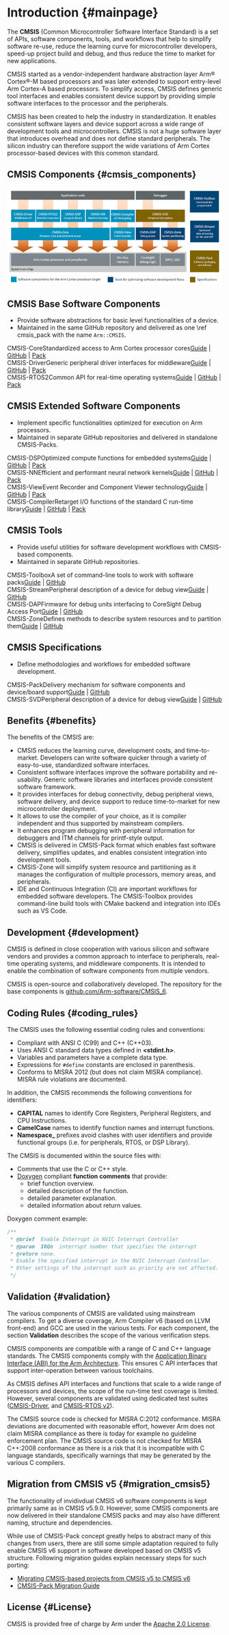 # Introduction {#mainpage}

The **CMSIS** (Common Microcontroller Software Interface Standard) is a set of APIs, software components, tools, and workflows that help to simplify software re-use, reduce the learning curve for microcontroller developers, speed-up project build and debug, and thus reduce the time to market for new applications.

CMSIS started as a vendor-independent hardware abstraction layer Arm&reg; Cortex&reg;-M based processors and was later extended to support entry-level Arm Cortex-A based processors. To simplify access, CMSIS defines generic tool interfaces and enables consistent device support by providing simple software interfaces to the processor and the peripherals.

CMSIS has been created to help the industry in standardization. It enables consistent software layers and device support across a wide range of development tools and microcontrollers. CMSIS is not a huge software layer that introduces overhead and does not define standard peripherals. The silicon industry can therefore support the wide variations of Arm Cortex processor-based devices with this common standard.

## CMSIS Components {#cmsis_components}

![CMSIS Structure](./images/cmsis_components.png)

<h2>CMSIS Base Software Components</h2>

 - Provide software abstractions for basic level functionalities of a device.
 - Maintained in the same GitHub repository and delivered as one \ref cmsis_pack with the name `Arm::CMSIS`.
<div class="tiles">
  <div class="tile" onclick="document.location='../Core/index.html'">
    <span class="tileh h2">CMSIS-Core</span><span class="tiletxt">Standardized access to Arm Cortex processor cores</span><span class="tilelinks"><a href="https://arm-software.github.io/CMSIS_6/latest/Core/html/index.html">Guide</a> | <a href="https://github.com/ARM-software/CMSIS_6">GitHub</a> | <a href="https://www.keil.arm.com/packs/cmsis-arm/versions/">Pack</a></span>
  </div>
<div class="tile" onclick="document.location='../Driver/index.html'">
    <span class="tileh h2">CMSIS-Driver</span><span class="tiletxt">Generic peripheral driver interfaces for middleware</span><span class="tilelinks"><a href="https://arm-software.github.io/CMSIS_6/latest/Driver/html/index.html">Guide</a> | <a href="https://github.com/ARM-software/CMSIS_6">GitHub</a> | <a href="https://www.keil.arm.com/packs/cmsis-arm/versions/">Pack</a></span>
  </div>
  <div class="tile" onclick="document.location='../RTOS2/index.html'">
   <span class="tileh h2">CMSIS-RTOS2</span><span class="tiletxt">Common API for real-time operating systems</span><span class="tilelinks"><a href="https://arm-software.github.io/CMSIS_6/latest/RTOS2/html/index.html">Guide</a> | <a href="https://github.com/ARM-software/CMSIS_6">GitHub</a> | <a href="https://www.keil.arm.com/packs/cmsis-arm/versions/">Pack</a></span>
  </div>
</div>

<h2>CMSIS Extended Software Components</h2>

 - Implement specific functionalities optimized for execution on Arm processors.
 - Maintained in separate GitHub repositories and delivered in standalone CMSIS-Packs.
<div class="tiles">
  <div class="tile" onclick="document.location='../DSP/index.html'">
    <span class="tileh h2">CMSIS-DSP</span><span class="tiletxt">Optimized compute functions for embedded systems</span><span class="tilelinks"><a href="https://arm-software.github.io/CMSIS-DSP/latest/">Guide</a> | <a href="https://github.com/ARM-software/CMSIS-DSP">GitHub</a> | <a href="https://www.keil.arm.com/packs/cmsis-dsp-arm/versions/">Pack</a></span>
  </div>
  <div class="tile" onclick="document.location='../NN/index.html'">
    <span class="tileh h2">CMSIS-NN</span><span class="tiletxt">Efficient and performant neural network kernels</span><span class="tilelinks"><a href="https://arm-software.github.io/CMSIS-NN/latest/">Guide</a> | <a href="https://github.com/ARM-software/CMSIS-NN">GitHub</a> | <a href="https://www.keil.arm.com/packs/cmsis-nn-arm/versions/">Pack</a></span>
  </div>
  <div class="tile" onclick="document.location='../View/index.html'">
    <span class="tileh h2">CMSIS-View</span><span class="tiletxt">Event Recorder and Component Viewer technology</span><span class="tilelinks"><a href="https://arm-software.github.io/CMSIS-View/latest/">Guide</a> | <a href="https://github.com/ARM-software/CMSIS-View">GitHub</a> | <a href="https://www.keil.arm.com/packs/cmsis-view-arm/versions/">Pack</a></span>
  </div>
  <div class="tile" onclick="document.location='../Compiler/index.html'">
    <span class="tileh h2">CMSIS-Compiler</span><span class="tiletxt">Retarget I/O functions of the standard C run-time library</span><span class="tilelinks"><a href="https://arm-software.github.io/CMSIS-Compiler/latest/">Guide</a> | <a href="https://github.com/ARM-software/CMSIS-Compiler">GitHub</a> | <a href="https://www.keil.arm.com/packs/cmsis-compiler-arm/versions/">Pack</a></span>
  </div>
</div>

<h2>CMSIS Tools</h2>

- Provide useful utilities for software development workflows with CMSIS-based components.
- Maintained in separate GitHub repositories.
<div class="tiles">
  <div class="tile" onclick="document.location='../Toolbox/index.html'">
    <span class="tileh h2">CMSIS-Toolbox</span><span class="tiletxt">A set of command-line tools to work with software packs</span><span class="tilelinks"><a href="https://github.com/Open-CMSIS-Pack/cmsis-toolbox/blob/main/README.md">Guide</a> | <a href="https://github.com/Open-CMSIS-Pack/cmsis-toolbox">GitHub</a></span>
  </div>
  <div class="tile" onclick="document.location='../Stream/index.html'">
    <span class="tileh h2">CMSIS-Stream</span><span class="tiletxt">Peripheral description of a device for debug view</span><span class="tilelinks"><a href="https://github.com/ARM-software/CMSIS-Stream/blob/main/README.md">Guide</a> | <a href="https://github.com/ARM-software/cmsis-stream">GitHub</a></span>
  </div>
  <div class="tile" onclick="document.location='../DAP/index.html'">
    <span class="tileh h2">CMSIS-DAP</span><span class="tiletxt">Firmware for debug units interfacing to CoreSight Debug Access Port</span><span class="tilelinks"><a href="https://arm-software.github.io/CMSIS-DAP/latest/">Guide</a> | <a href="https://github.com/ARM-software/CMSIS-DAP">GitHub</a></span>
  </div>
  <div class="tile" onclick="document.location='../Zone/index.html'">
    <span class="tileh h2">CMSIS-Zone</span><span class="tiletxt">Defines methods to describe system resources and to partition them</span><span class="tilelinks"><a href="https://arm-software.github.io/CMSIS-Zone/latest/">Guide</a> | <a href="https://github.com/ARM-software/CMSIS-Zone">GitHub</a></span>
  </div>
</div>


<h2>CMSIS Specifications</h2>

- Define methodologies and workflows for embedded software development.
<div class="tiles">
  <div class="tile" onclick="document.location='https://open-cmsis-pack.github.io/Open-CMSIS-Pack-Spec/main/html/index.html'">
    <span class="tileh h2">CMSIS-Pack</span><span class="tiletxt">Delivery mechanism for software components and device/board support</span><span class="tilelinks"><a href="https://open-cmsis-pack.github.io/Open-CMSIS-Pack-Spec/main/html/index.html">Guide</a> | <a href="https://github.com/Open-CMSIS-Pack/Open-CMSIS-Pack-Spec">GitHub</a></span>
  </div>
  <div class="tile" onclick="document.location='https://open-cmsis-pack.github.io/svd-spec'">
    <span class="tileh h2">CMSIS-SVD</span><span class="tiletxt">Peripheral description of a device for debug view</span><span class="tilelinks"><a href="https://open-cmsis-pack.github.io/svd-spec">Guide</a> | <a href="https://github.com/Open-CMSIS-Pack/svd-spec">GitHub</a></span>
  </div>
</div>

## Benefits {#benefits}

The benefits of the CMSIS are:

 - CMSIS reduces the learning curve, development costs, and time-to-market. Developers can write software quicker through a variety of easy-to-use, standardized software interfaces.
 - Consistent software interfaces improve the software portability and re-usability. Generic software libraries and interfaces provide consistent software framework.
 - It provides interfaces for debug connectivity, debug peripheral views, software delivery, and device support to reduce time-to-market for new microcontroller deployment.
 - It allows to use the compiler of your choice, as it is compiler independent and thus supported by mainstream compilers.
 - It enhances program debugging with peripheral information for debuggers and ITM channels for printf-style output.
 - CMSIS is delivered in CMSIS-Pack format which enables fast software delivery, simplifies updates, and enables consistent integration into development tools.
 - CMSIS-Zone will simplify system resource and partitioning as it manages the configuration of multiple processors, memory areas, and peripherals.
 - IDE and Continuous Integration (CI) are important workflows for embedded software developers. The CMSIS-Toolbox provides command-line build tools with CMake backend and integration into IDEs such as VS Code.

## Development {#development}

CMSIS is defined in close cooperation with various silicon and software vendors and provides a common approach to interface to peripherals, real-time operating systems, and middleware components. It is intended to enable the combination of software components from multiple vendors.

CMSIS is open-source and collaboratively developed. The repository for the base components is [github.com/Arm-software/CMSIS_6](https://github.com/ARM-software/CMSIS_6).

## Coding Rules {#coding_rules}

The CMSIS uses the following essential coding rules and conventions:

 - Compliant with ANSI C (C99) and C++ (C++03).
 - Uses ANSI C standard data types defined in **<stdint.h>**.
 - Variables and parameters have a complete data type.
 - Expressions for `#define` constants are enclosed in parenthesis.
 - Conforms to MISRA 2012 (but does not claim MISRA compliance). MISRA rule violations are documented.

In addition, the CMSIS recommends the following conventions for identifiers:

 - **CAPITAL** names to identify Core Registers, Peripheral Registers, and CPU Instructions.
 - **CamelCase** names to identify function names and interrupt functions.
 - **Namespace_** prefixes avoid clashes with user identifiers and provide functional groups (i.e. for peripherals, RTOS, or DSP Library).

The CMSIS is documented within the source files with:

 - Comments that use the C or C++ style.
 - [Doxygen](https://www.doxygen.nl/) compliant **function comments** that provide:
    - brief function overview.
    - detailed description of the function.
    - detailed parameter explanation.
    - detailed information about return values.

Doxygen comment example:

```c
/**
 * @brief  Enable Interrupt in NVIC Interrupt Controller
 * @param  IRQn  interrupt number that specifies the interrupt
 * @return none.
 * Enable the specified interrupt in the NVIC Interrupt Controller.
 * Other settings of the interrupt such as priority are not affected.
 */
```

## Validation {#validation}

The various components of CMSIS are validated using mainstream compilers. To get a diverse coverage, Arm Compiler v6 (based on LLVM front-end) and GCC are used in the various tests. For each component, the section **Validation** describes the scope of the various verification steps.

CMSIS components are compatible with a range of C and C++ language standards. The CMSIS components comply with the [Application Binary Interface (ABI) for the Arm Architecture](https://github.com/ARM-software/abi-aa). This ensures C API interfaces that support inter-operation between various toolchains.

As CMSIS defines API interfaces and functions that scale to a wide range of processors and devices, the scope of the run-time test coverage is limited. However, several components are validated using dedicated test suites ([CMSIS-Driver](../Driver/driverValidation.html), and [CMSIS-RTOS v2](../RTOS2/rtosValidation.html)).

The CMSIS source code is checked for MISRA C:2012 conformance. MISRA deviations are documented with reasonable effort, however Arm does not claim MISRA compliance as there is today for example no guideline enforcement plan. The CMSIS source code is not checked for MISRA C++:2008 conformance as there is a risk that it is incompatible with C language standards, specifically warnings that may be generated by the various C compilers.

## Migration from CMSIS v5 {#migration_cmsis5}

The functionality of invidivdual CMSIS v6 software components is kept primarily same as in CMSIS v5.9.0. However, some CMSIS components are now delivered in their standalone CMSIS packs and may also have different naming, structure and dependencies.

While use of CMSIS-Pack concept greatly helps to abstract many of this changes from users, there are still some simple adaptation required to fully enable CMSIS v6 support in software developed based on CMSIS v5 structure. Following migration guides explain necessary steps for such porting:

 - [Migrating CMSIS-based projects from CMSIS v5 to CMSIS v6](https://learn.arm.com/learning-paths/microcontrollers/project-migration-cmsis-v6)
 - [CMSIS-Pack Migration Guide](https://learn.arm.com/learning-paths/microcontrollers/pack-migration-cmsis-v6)

## License {#License}

CMSIS is provided free of charge by Arm under the [Apache 2.0 License](https://raw.githubusercontent.com/ARM-software/CMSIS_6/main/LICENSE).
